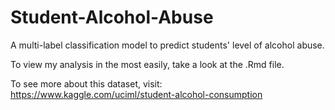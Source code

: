# Student-Alcohol-Abuse
A multi-label classification model to predict students' level of alcohol abuse.

To view my analysis in the most easily, take a look at the .Rmd file.

To see more about this dataset, visit: https://www.kaggle.com/uciml/student-alcohol-consumption
